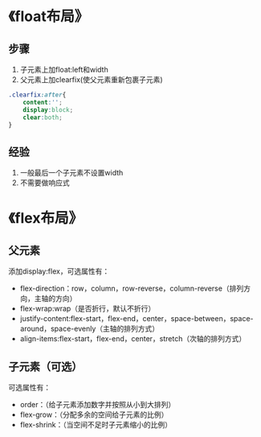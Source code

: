 # 《float布局》
## 步骤
1. 子元素上加float:left和width
2. 父元素上加clearfix(使父元素重新包裹子元素)
```CSS
.clearfix:after{
    content:'';
    display:block;
    clear:both;
}
```
## 经验
1. 一般最后一个子元素不设置width
2. 不需要做响应式
# 《flex布局》
## 父元素
添加display:flex，可选属性有：
* flex-direction：row，column，row-reverse，column-reverse（排列方向，主轴的方向）
* flex-wrap:wrap（是否折行，默认不折行）
* justify-content:flex-start，flex-end，center，space-between，space-around，space-evenly（主轴的排列方式）
* align-items:flex-start，flex-end，center，stretch（次轴的排列方式）
## 子元素（可选）
可选属性有：
* order：（给子元素添加数字并按照从小到大排列）
* flex-grow：（分配多余的空间给子元素的比例）
* flex-shrink：（当空间不足时子元素缩小的比例） 


